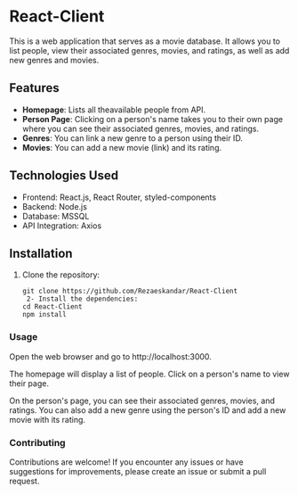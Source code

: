 ﻿# React-Client


This is a web application that serves as a movie database. It allows you to list people, view their associated genres, movies, and ratings, as well as add new genres and movies.

## Features

- **Homepage**: Lists all theavailable  people from API.
- **Person Page**: Clicking on a person's name takes you to their own page where you can see their associated genres, movies, and ratings.
- **Genres**: You can link a new genre to a person using their ID.
- **Movies**: You can add a new movie (link) and its rating.

## Technologies Used

- Frontend: React.js, React Router, styled-components
- Backend: Node.js
- Database: MSSQL
- API Integration: Axios

## Installation

1. Clone the repository:

   ```shell
   git clone https://github.com/Rezaeskandar/React-Client
    2- Install the dependencies:
   cd React-Client
   npm install
### Usage
Open the web browser and go to http://localhost:3000.

The homepage will display a list of people. Click on a person's name to view their page.

On the person's page, you can see their associated genres, movies, and ratings. You can also add a new genre using the person's ID and add a new movie with its rating.

### Contributing
Contributions are welcome! If you encounter any issues or have suggestions for improvements, please create an issue or submit a pull request.
